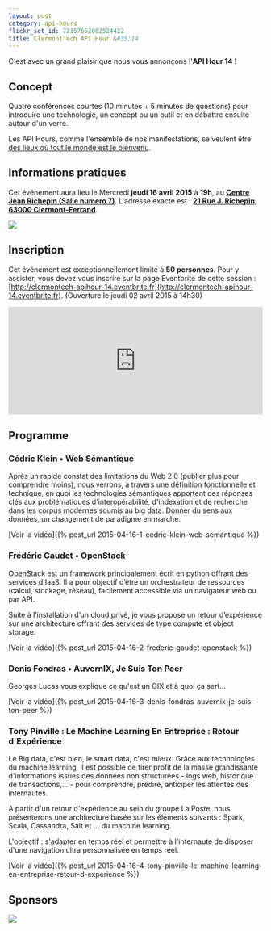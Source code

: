 ```yaml
---
layout: post
category: api-hours
flickr_set_id: 72157652082524422
title: Clermont'ech API Hour &#35;14
---
```


C'est avec un grand plaisir que nous vous annonçons l'**API Hour 14** !

## Concept

Quatre conférences courtes (10 minutes + 5 minutes de questions) pour
introduire une technologie, un concept ou un outil et en débattre ensuite
autour d'un verre.

Les API Hours, comme l'ensemble de nos manifestations, se veulent être [des
lieux où tout le monde est le bienvenu](/code-of-conduct.html).

## Informations pratiques

Cet événement aura lieu le Mercredi **jeudi 16 avril 2015** à **19h**, au
[**Centre Jean Richepin (Salle numero
7)**](http://www.clermont-ferrand.fr/+-Centre-Richepin-+.html).  L'adresse
exacte est : [**21 Rue J. Richepin, 63000
Clermont-Ferrand**](https://goo.gl/maps/MFBp4).

[![](http://maps.googleapis.com/maps/api/staticmap?size=600x400&sensor=false&markers=color:red|45.7814504,3.0853451)](https://goo.gl/maps/MFBp4)

## Inscription

Cet événement est exceptionnellement limité à **50 personnes**. Pour y
assister, vous devez vous inscrire sur la page Eventbrite de cette session :
[http://clermontech-apihour-14.eventbrite.fr](http://clermontech-apihour-14.eventbrite.fr).
(Ouverture le jeudi 02 avril 2015 à 14h30)

<iframe src="http://www.eventbrite.com/tickets-external?eid=16400036952&amp;ref=etckt&amp;v=2" frameborder="0" height="214" width="100%" vspace="0" hspace="0" marginheight="5" marginwidth="5" scrolling="auto" allowtransparency="true">Clermont'ech Eventbrite</iframe>

## Programme

### Cédric Klein •  Web Sémantique

Après un rapide constat des limitations du Web 2.0 (publier plus pour
comprendre moins), nous verrons, à travers une définition fonctionnelle et
technique, en quoi les technologies sémantiques apportent des réponses clés aux
problématiques d'interopérabilité, d'indexation et de recherche dans les corpus
modernes soumis au big data. Donner du sens aux données, un changement de
paradigme en marche.

[Voir la vidéo]({% post_url 2015-04-16-1-cedric-klein-web-semantique %})

### Frédéric Gaudet • OpenStack

OpenStack est un framework principalement écrit en python offrant des services
d'IaaS. Il a pour objectif d’être un orchestrateur de ressources (calcul,
stockage, réseau), facilement accessible via un navigateur web ou par API.

Suite à l’installation d’un cloud privé, je vous propose un retour d’expérience
sur une architecture offrant des services de type compute et object storage.

[Voir la vidéo]({% post_url 2015-04-16-2-frederic-gaudet-openstack %})

### Denis Fondras • AuvernIX, Je Suis Ton Peer

Georges Lucas vous explique ce qu'est un GIX et à quoi ça sert...

[Voir la vidéo]({% post_url 2015-04-16-3-denis-fondras-auvernix-je-suis-ton-peer %})

### Tony Pinville : Le Machine Learning En Entreprise : Retour d'Expérience

Le Big data, c'est bien, le smart data, c'est mieux.  Grâce aux technologies du
machine learning, il est possible de tirer profit de la masse grandissante
d'informations issues des données non structurées - logs web, historique de
transactions,... - pour comprendre, prédire, anticiper les attentes des
internautes.

A partir d'un retour d'expérience au sein du groupe La Poste, nous présenterons
une architecture basée sur les éléments suivants : Spark, Scala, Cassandra,
Salt et ... du machine learning.

L'objectif : s'adapter en temps réel et permettre à l'internaute de disposer
d'une navigation ultra personnalisée en temps réel.

[Voir la vidéo]({% post_url 2015-04-16-4-tony-pinville-le-machine-learning-en-entreprise-retour-d-experience %})

## Sponsors

[![](/images/heuritech.png)](http://heuritech.com/)

<br>
<br>
